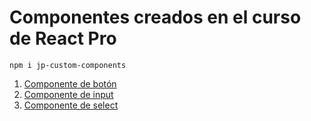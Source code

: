 # Componentes creados en el curso de React Pro

```
npm i jp-custom-components
```

1. [Componente de botón](#boton)
1. [Componente de input](#input)
1. [Componente de select](#select)